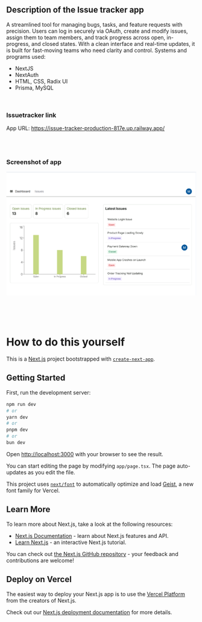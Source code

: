 
## Description of the Issue tracker app

A streamlined tool for managing bugs, tasks, and feature requests with precision. Users can log in securely via OAuth, create and modify issues, assign them to team members, and track progress across open, in-progress, and closed states. With a clean interface and real-time updates, it is built for fast-moving teams who need clarity and control. Systems and programs used:

* NextJS
* NextAuth
* HTML, CSS, Radix UI
* Prisma, MySQL

<br>

### Issuetracker link

App URL: https://issue-tracker-production-817e.up.railway.app/

<br>
<br>



### Screenshot of app

![Issue Tracker Screenshot](./public/Screenshot.png)




<br>
<br>
<br>

# How to do this yourself

This is a [Next.js](https://nextjs.org) project bootstrapped with [`create-next-app`](https://nextjs.org/docs/app/api-reference/cli/create-next-app).


## Getting Started

First, run the development server:

```bash
npm run dev
# or
yarn dev
# or
pnpm dev
# or
bun dev
```

Open [http://localhost:3000](http://localhost:3000) with your browser to see the result.

You can start editing the page by modifying `app/page.tsx`. The page auto-updates as you edit the file.

This project uses [`next/font`](https://nextjs.org/docs/app/building-your-application/optimizing/fonts) to automatically optimize and load [Geist](https://vercel.com/font), a new font family for Vercel.

## Learn More

To learn more about Next.js, take a look at the following resources:

- [Next.js Documentation](https://nextjs.org/docs) - learn about Next.js features and API.
- [Learn Next.js](https://nextjs.org/learn) - an interactive Next.js tutorial.

You can check out [the Next.js GitHub repository](https://github.com/vercel/next.js) - your feedback and contributions are welcome!

## Deploy on Vercel

The easiest way to deploy your Next.js app is to use the [Vercel Platform](https://vercel.com/new?utm_medium=default-template&filter=next.js&utm_source=create-next-app&utm_campaign=create-next-app-readme) from the creators of Next.js.

Check out our [Next.js deployment documentation](https://nextjs.org/docs/app/building-your-application/deploying) for more details.


